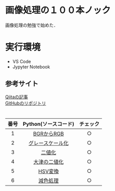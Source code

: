 # 画像処理の１００本ノック
画像処理の勉強で始めた．

# 実行環境
- VS Code
- Jypyter Notebook

## 参考サイト
[Qiitaの記事](https://qiita.com/yoyoyo_/items/2ef53f47f87dcf5d1e14)  
[GitHubのリポジトリ](https://github.com/yoyoyo-yo/Gasyori100knock)

# 
|番号|Python(ソースコード)|チェック|
|:---:|:---:|:---:|
|1|[BGRからRGB](src/1-10/q1.ipynb)|○|
|2|[グレースケール化](src/1-10/q2.ipynb)|○|
|3|[二値化](src/1-10/q3.ipynb)|○|
|4|[大津の二値化](src/1-10/q4.ipynb)|○|
|5|[HSV変換](src/1-10/q5.ipynb)|○|
|6|[減色処理](src/1-10/q6.ipynb)|○|
